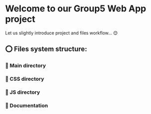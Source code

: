 # Welcome to our Group5 Web App project

Let us slightly introduce project and files workflow... :blush:

## :o: Files system structure:

### :floppy_disk: Main directory

### :tada: CSS directory

### :wrench: JS directory

### :mag_right: Documentation

